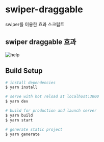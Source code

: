 # swiper-draggable

swiper를 이용한 효과 스크립트

## swiper draggable 효과
![help](https://github.com/suyoungpk/swiper-draggable/assets/22670967/96a343ab-4cb2-4d92-8fd3-4942c081f094)

## Build Setup

```bash
# install dependencies
$ yarn install

# serve with hot reload at localhost:3000
$ yarn dev

# build for production and launch server
$ yarn build
$ yarn start

# generate static project
$ yarn generate
```
